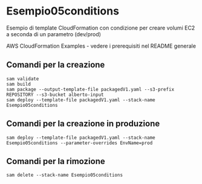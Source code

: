 # Esempio05conditions
Esempio di template CloudFormation con condizione per creare volumi EC2 a seconda di un parametro (dev/prod)


AWS CloudFormation Examples - vedere i prerequisiti nel README generale

## Comandi per la creazione

```
sam validate
sam build
sam package --output-template-file packagedV1.yaml --s3-prefix REPOSITORY --s3-bucket alberto-input
sam deploy --template-file packagedV1.yaml --stack-name Esempio05conditions
```
## Comandi per la creazione in produzione
```
sam deploy --template-file packagedV1.yaml --stack-name Esempio05conditions --parameter-overrides EnvName=prod
```
## Comandi per la rimozione
```
sam delete --stack-name Esempio05conditions
```
